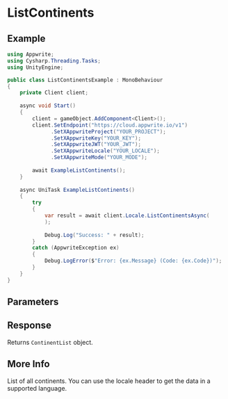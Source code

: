 # ListContinents

## Example

```csharp
using Appwrite;
using Cysharp.Threading.Tasks;
using UnityEngine;

public class ListContinentsExample : MonoBehaviour
{
    private Client client;
    
    async void Start()
    {
        client = gameObject.AddComponent<Client>();
        client.SetEndpoint("https://cloud.appwrite.io/v1")
              .SetXAppwriteProject("YOUR_PROJECT");
              .SetXAppwriteKey("YOUR_KEY");
              .SetXAppwriteJWT("YOUR_JWT");
              .SetXAppwriteLocale("YOUR_LOCALE");
              .SetXAppwriteMode("YOUR_MODE");
        
        await ExampleListContinents();
    }
    
    async UniTask ExampleListContinents()
    {
        try
        {
            var result = await client.Locale.ListContinentsAsync(
            );
            
            Debug.Log("Success: " + result);
        }
        catch (AppwriteException ex)
        {
            Debug.LogError($"Error: {ex.Message} (Code: {ex.Code})");
        }
    }
}
```

## Parameters


## Response

Returns `ContinentList` object.
## More Info

List of all continents. You can use the locale header to get the data in a supported language.
